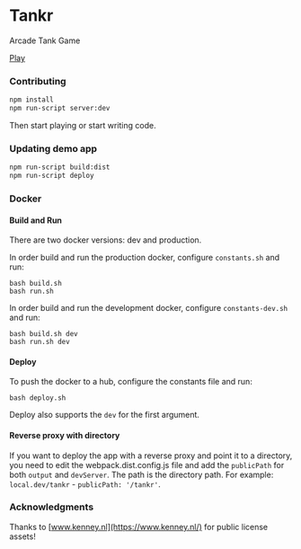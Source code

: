 # Tankr
Arcade Tank Game

[Play](https://hacktm2017bozo.github.io/Tankr/)

### Contributing

```bash
npm install
npm run-script server:dev
```
Then start playing or start writing code.


### Updating demo app
```bash
npm run-script build:dist
npm run-script deploy
```

### Docker

#### Build and Run

There are two docker versions: dev and production.

In order build and run the production docker, configure `constants.sh` and run:

```
bash build.sh
bash run.sh
```

In order build and run the development docker, configure `constants-dev.sh` and run:

```
bash build.sh dev
bash run.sh dev
```

#### Deploy

To push the docker to a hub, configure the constants file and run:

```
bash deploy.sh
```

Deploy also supports the `dev` for the first argument.

#### Reverse proxy with directory

If you want to deploy the app with a reverse proxy and point it to a directory,
you need to edit the webpack.dist.config.js file and add the `publicPath` for both
`output` and `devServer`. The path is the directory path. For example:
`local.dev/tankr` - `publicPath: '/tankr'`.

### Acknowledgments

Thanks to [www.kenney.nl](https://www.kenney.nl/) for public license assets!
